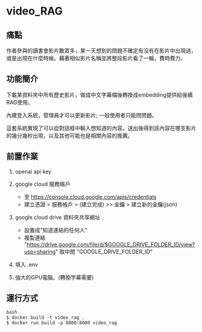 # video_RAG
## 痛點
作者參與的讀書會影片數眾多，某一天想到的問題不確定有沒有在影片中出現過，或是出現在什麼時候。藉著相似影片名稱並將整段影片看了一輪，費時費力。

## 功能簡介
下載某資料夾中所有歷史影片，做成中文字幕檔後轉換成embedding提供給後續RAG使用。

內建登入系統，管理員才可以更新影片; 一般使用者只能問問題。

這套系統實現了可以從對話框中輸入想知道的內容，送出後得到該內容在哪支影片的幾分幾秒出現，以及其他可能也是相關內容的推薦。
## 前置作業
1. openai api key
2. google cloud 服務帳戶
    - 至 https://console.cloud.google.com/apis/credentials
    - 建立憑證 > 服務帳戶 > (建立完成) >> 金鑰 > 建立新的金鑰(json)

3. google cloud drive 資料夾共享網址
    - 設置成"知道連結的任何人"
    - 複製連結 "https://drive.google.com/file/d/$GOOGLE_DRIVE_FOLDER_ID/view?usp=sharing" 取中間 "GOOGLE_DRIVE_FOLDER_ID"

4. 填入 .env 
5. 強大的GPU電腦。(轉換字幕需要)

## 運行方式
<pre><code>bash
$ docker build -t video_rag .
$ docker run build -p 8000:8000 video_rag
</code></precode>
